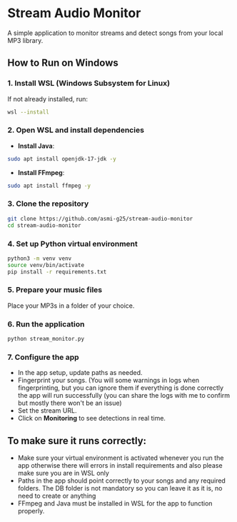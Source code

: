 
# Stream Audio Monitor

A simple application to monitor streams and detect songs from your local MP3 library.

## How to Run on Windows

### 1. Install WSL (Windows Subsystem for Linux)
If not already installed, run:

```bash
wsl --install
```

### 2. Open WSL and install dependencies
- **Install Java**:

```bash
sudo apt install openjdk-17-jdk -y
```

- **Install FFmpeg**:

```bash
sudo apt install ffmpeg -y
```

### 3. Clone the repository

```bash
git clone https://github.com/asmi-g25/stream-audio-monitor
cd stream-audio-monitor
```

### 4. Set up Python virtual environment

```bash
python3 -m venv venv
source venv/bin/activate
pip install -r requirements.txt
```

### 5. Prepare your music files
Place your MP3s in a folder of your choice.

### 6. Run the application

```bash
python stream_monitor.py
```

### 7. Configure the app
- In the app setup, update paths as needed.  
- Fingerprint your songs.  (You will some warnings in logs when fingerprinting, but you can ignore them if everything is done correctly the app will run successfully (you can share the logs with me to confirm but mostly there won't be an issue)
- Set the stream URL.  
- Click on **Monitoring** to see detections in real time.

## To make sure it runs correctly:
- Make sure your virtual environment is activated whenever you run the app otherwise there will errors in install requirements and also please make sure you are in WSL only 
- Paths in the app should point correctly to your songs and any required folders. The DB folder is not mandatory so you can leave it as it is, no need to create or anything  
- FFmpeg and Java must be installed in WSL for the app to function properly.
